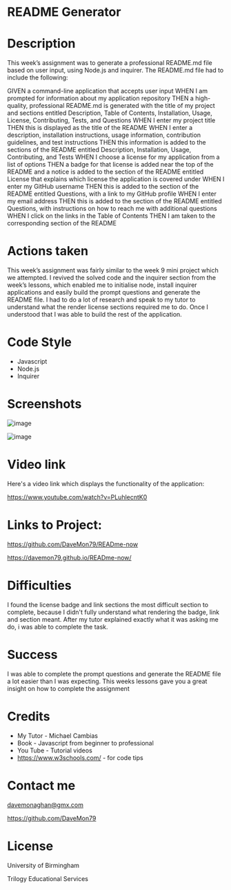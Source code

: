 # README Generator

# Description

This week’s assignment was to generate a professional README.md file based on user input, using Node.js and inquirer. The README.md file had to include the following:

GIVEN a command-line application that accepts user input
WHEN I am prompted for information about my application repository
THEN a high-quality, professional README.md is generated with the title of my project and sections entitled Description, Table of Contents, Installation, Usage, License, Contributing, Tests, and Questions
WHEN I enter my project title
THEN this is displayed as the title of the README
WHEN I enter a description, installation instructions, usage information, contribution guidelines, and test instructions
THEN this information is added to the sections of the README entitled Description, Installation, Usage, Contributing, and Tests
WHEN I choose a license for my application from a list of options
THEN a badge for that license is added near the top of the README and a notice is added to the section of the README entitled License that explains which license the application is covered under
WHEN I enter my GitHub username
THEN this is added to the section of the README entitled Questions, with a link to my GitHub profile
WHEN I enter my email address
THEN this is added to the section of the README entitled Questions, with instructions on how to reach me with additional questions
WHEN I click on the links in the Table of Contents
THEN I am taken to the corresponding section of the README

# Actions taken

This week’s assignment was fairly similar to the week 9 mini project which we attempted. I revived the solved code and the inquirer section from the week’s lessons, which enabled me to initialise node, install inquirer applications and easily build the prompt questions and generate the README file. I had to do a lot of research and speak to my tutor to understand what the render license sections required me to do. Once I understood that I was able to build the rest of the application.

# Code Style

* Javascript
* Node.js
* Inquirer

# Screenshots

![image](https://user-images.githubusercontent.com/103275458/188263981-86b407f9-0053-416b-baa6-0407d89dd2b2.png)

![image](https://user-images.githubusercontent.com/103275458/188264083-019a79e3-9a5f-4a59-9333-225afd212fd2.png)

# Video link 

Here's a video link which displays the functionality of the application:

https://www.youtube.com/watch?v=PLuhlecntK0



# Links to Project:

https://github.com/DaveMon79/READme-now

https://davemon79.github.io/READme-now/

# Difficulties

I found the license badge and link sections the most difficult section to complete, because I didn't fully understand what rendering the badge, link and section meant. After my tutor explained exactly what it was asking me do, i was able to complete the task. 

# Success

I was able to complete the prompt questions and generate the README file a lot easier than I was expecting. This weeks lessons gave you a great insight on how to complete the assignment

# Credits

* My Tutor - Michael Cambias
* Book - Javascript from beginner to professional 
* You Tube - Tutorial videos
* https://www.w3schools.com/ - for code tips

# Contact me

davemonaghan@gmx.com

https://github.com/DaveMon79

# License

University of Birmingham

Trilogy Educational Services
